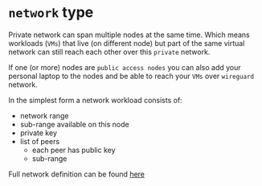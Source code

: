 # `network` type
Private network can span multiple nodes at the same time. Which means workloads (`VMs`) that live (on different node) but part of the same virtual network can still reach each other over this `private` network.

If one (or more) nodes are `public access nodes` you can also add your personal laptop to the nodes and be able to reach your `VMs` over `wireguard` network.

In the simplest form a network workload consists of:
- network range
- sub-range available on this node
- private key
- list of peers
  - each peer has public key
  - sub-range

Full network definition can be found [here](https://github.com/threefoldtech/zos/blob/main/pkg/gridtypes/zos/network.go)
